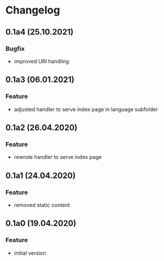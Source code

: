 # Changelog

## 0.1a4 (25.10.2021)
### Bugfix
* improved URI handling

## 0.1a3 (06.01.2021)
### Feature
* adjusted handler to serve index page in language subfolder

## 0.1a2 (26.04.2020)
### Feature
* rewrote handler to serve index page

## 0.1a1 (24.04.2020)
### Feature
* removed static content

## 0.1a0 (19.04.2020)
### Feature
* initial version
